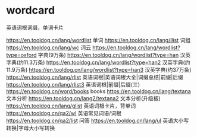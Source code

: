 # wordcard
英语词根词缀，单词卡片

https://en.tooldog.cn/lang/wordlist 单词
https://en.tooldog.cn/lang/llist 词组
https://en.tooldog.cn/lang/wc 词云
https://en.tooldog.cn/lang/wordlist?type=oxford 字典(9万条)
https://en.tooldog.cn/lang/wordlist?type=han 汉英字典(约11.3万条)
https://en.tooldog.cn/lang/wordlist?type=han2 汉英字典(约11.9万条)
https://en.tooldog.cn/lang/wordlist?type=han3 汉英字典(约37万条)
https://en.tooldog.cn/lang/rlist 英语词根|英语词根大全|词缀总结|前缀|后缀
https://en.tooldog.cn/lang/rlist3 英语词根|前缀|后缀(三)
https://en.tooldog.cn/word/books books
https://en.tooldog.cn/lang/textana 文本分析
https://en.tooldog.cn/lang2/textana2 文本分析(升级板)
https://en.tooldog.cn/lang/glist 英语词根卡片，背单词
https://en.tooldog.cn/qa2/wl 英语常见词语/词根
https://en.tooldog.cn/qa2/list 问答
https://en.tooldog.cn/lang/ul 英语大小写转换|字母大小写转换
